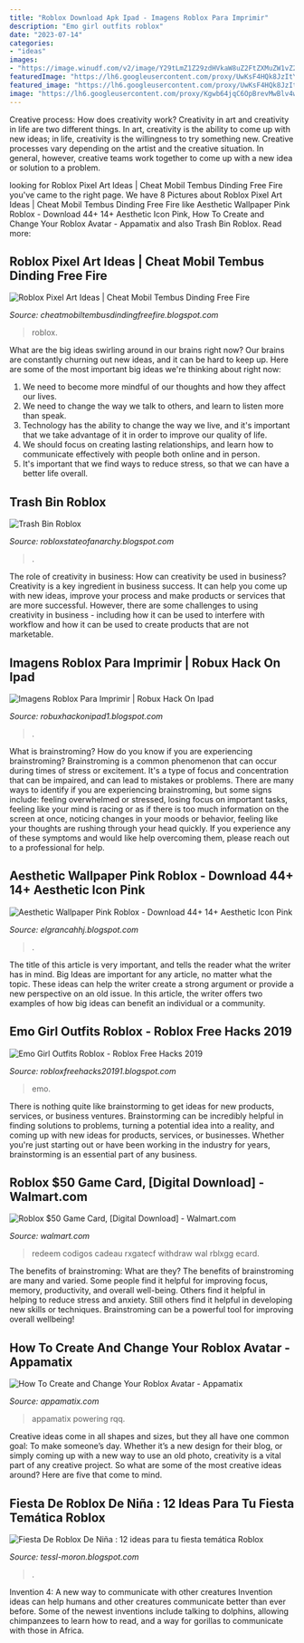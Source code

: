 ```yaml
---
title: "Roblox Download Apk Ipad - Imagens Roblox Para Imprimir"
description: "Emo girl outfits roblox"
date: "2023-07-14"
categories:
- "ideas"
images:
- "https://image.winudf.com/v2/image/Y29tLmZ1Z29zdHVkaW8uZ2FtZXMuZW1vZ2lybGRyZXNzdXBfc2NyZWVuc2hvdHNfMTJfMWY4NTVhZjM/screen-12.jpg?fakeurl=1&amp;type=.jpg"
featuredImage: "https://lh6.googleusercontent.com/proxy/UwKsF4HQk8JzItYNjKT0F-IsWcnQh0-5_PB5uNE_B4lsLOHs0_Sx1ZPLpZ0KxMnQq59pzuOpWCvGxDn_bBwUKYlT6w3okw54e6dv0nNZ5syX9kqNroUs7DnmPDtRYb-N=w1200-h630-p-k-no-nu"
featured_image: "https://lh6.googleusercontent.com/proxy/UwKsF4HQk8JzItYNjKT0F-IsWcnQh0-5_PB5uNE_B4lsLOHs0_Sx1ZPLpZ0KxMnQq59pzuOpWCvGxDn_bBwUKYlT6w3okw54e6dv0nNZ5syX9kqNroUs7DnmPDtRYb-N=w1200-h630-p-k-no-nu"
image: "https://lh6.googleusercontent.com/proxy/Kgwb64jqC6OpBrevMwBlv4wRGGbW8MhpvErwqzXV-B53UGzrXl_J7bwKgoV-H3vyBn4GzF9EmSOzF_Kf_B0rodCsqrIz-gaQoHKl77554OsJzC10AUOgSuOKiQZ3gXqduRnevKmH2W1EOxwaDnTjcvjIkvGieB04w2wEdvN2nZD4J89EFnabjS2JTFhvY80u4xZM85UvITWRljZAM1EiPcRuh5zyL0qcCRmhFbCibLHhsV8=w1200-h630-p-k-no-nu"
---
```



Creative process: How does creativity work?
Creativity in art and creativity in life are two different things. In art, creativity is the ability to come up with new ideas; in life, creativity is the willingness to try something new. Creative processes vary depending on the artist and the creative situation. In general, however, creative teams work together to come up with a new idea or solution to a problem.

	

		
looking for Roblox Pixel Art Ideas | Cheat Mobil Tembus Dinding Free Fire you've came to the right page. We have 8 Pictures about Roblox Pixel Art Ideas | Cheat Mobil Tembus Dinding Free Fire like Aesthetic Wallpaper Pink Roblox - Download 44+ 14+ Aesthetic Icon Pink, How To Create and Change Your Roblox Avatar - Appamatix and also Trash Bin Roblox. Read more:
		
    
## Roblox Pixel Art Ideas | Cheat Mobil Tembus Dinding Free Fire

<img loading=lazy src="https://lh5.googleusercontent.com/proxy/wYRMmRg7lGjLVN7rr2mr43-fnRBh6eAKhC9s9d8-NpBxkOOq5SCKKkFNTzqjoW-CoxtzI7PSnD-RB-VuBD4irjp-noCNmLoAfun_LO25U3Z5PSITNfuYRB-vDKfx=w1200-h630-p-k-no-nu" onerror="this.onerror=null;this.src='https://tse1.mm.bing.net/th?id=OIP._yBdHwnrSl52_dwjY696-wHaFs&amp;pid=15.1';" alt="Roblox Pixel Art Ideas | Cheat Mobil Tembus Dinding Free Fire">

_Source: cheatmobiltembusdindingfreefire.blogspot.com_

>roblox. 

	

What are the big ideas swirling around in our brains right now?
Our brains are constantly churning out new ideas, and it can be hard to keep up. Here are some of the most important big ideas we're thinking about right now: 
1. We need to become more mindful of our thoughts and how they affect our lives. 
2. We need to change the way we talk to others, and learn to listen more than speak. 
3. Technology has the ability to change the way we live, and it's important that we take advantage of it in order to improve our quality of life. 
4. We should focus on creating lasting relationships, and learn how to communicate effectively with people both online and in person. 
5. It's important that we find ways to reduce stress, so that we can have a better life overall.

    
## Trash Bin Roblox

<img loading=lazy src="https://lh6.googleusercontent.com/proxy/Kgwb64jqC6OpBrevMwBlv4wRGGbW8MhpvErwqzXV-B53UGzrXl_J7bwKgoV-H3vyBn4GzF9EmSOzF_Kf_B0rodCsqrIz-gaQoHKl77554OsJzC10AUOgSuOKiQZ3gXqduRnevKmH2W1EOxwaDnTjcvjIkvGieB04w2wEdvN2nZD4J89EFnabjS2JTFhvY80u4xZM85UvITWRljZAM1EiPcRuh5zyL0qcCRmhFbCibLHhsV8=w1200-h630-p-k-no-nu" onerror="this.onerror=null;this.src='https://tse1.mm.bing.net/th?id=OIP.Y7pzEE5lmRPEhU8Lbd6MGAHaEq&amp;pid=15.1';" alt="Trash Bin Roblox">

_Source: robloxstateofanarchy.blogspot.com_

>. 

	

The role of creativity in business: How can creativity be used in business?
Creativity is a key ingredient in business success. It can help you come up with new ideas, improve your process and make products or services that are more successful. However, there are some challenges to using creativity in business - including how it can be used to interfere with workflow and how it can be used to create products that are not marketable.

    
## Imagens Roblox Para Imprimir | Robux Hack On Ipad

<img loading=lazy src="https://lh5.googleusercontent.com/proxy/9O1NEEhgC0Kya3wWzx6V-sa6ac11sUF7_NniptazzcOQ-J3buECr1mncdjxmAaHS3heY4WN9zfCH02ieOnzEQNLWnKPLwgIcXTzY7f5ivCtiN-bPJcs1M0ZwnRrlYb7V0QEzrIllukuMSAPCx6tWJ4RXKZgE5SGoQ-xh4nFU8Slesw02ioA-byo91hWDINksd-9TLAu9OIMK=w1200-h630-p-k-no-nu" onerror="this.onerror=null;this.src='https://tse3.mm.bing.net/th?id=OIP.Bl0ir3awRNtIFoVr4yaT5QHaF1&amp;pid=15.1';" alt="Imagens Roblox Para Imprimir | Robux Hack On Ipad">

_Source: robuxhackonipad1.blogspot.com_

>. 

	

What is brainstroming?
How do you know if you are experiencing brainstroming? Brainstroming is a common phenomenon that can occur during times of stress or excitement. It's a type of focus and concentration that can be impaired, and can lead to mistakes or problems. There are many ways to identify if you are experiencing brainstroming, but some signs include: feeling overwhelmed or stressed, losing focus on important tasks, feeling like your mind is racing or as if there is too much information on the screen at once, noticing changes in your moods or behavior, feeling like your thoughts are rushing through your head quickly. If you experience any of these symptoms and would like help overcoming them, please reach out to a professional for help.

    
## Aesthetic Wallpaper Pink Roblox - Download 44+ 14+ Aesthetic Icon Pink

<img loading=lazy src="https://lh6.googleusercontent.com/proxy/UwKsF4HQk8JzItYNjKT0F-IsWcnQh0-5_PB5uNE_B4lsLOHs0_Sx1ZPLpZ0KxMnQq59pzuOpWCvGxDn_bBwUKYlT6w3okw54e6dv0nNZ5syX9kqNroUs7DnmPDtRYb-N=w1200-h630-p-k-no-nu" onerror="this.onerror=null;this.src='https://tse1.mm.bing.net/th?id=OIP.GFJfITG3Pti9lZZto8yN9QHaEU&amp;pid=15.1';" alt="Aesthetic Wallpaper Pink Roblox - Download 44+ 14+ Aesthetic Icon Pink">

_Source: elgrancahhj.blogspot.com_

>. 

	

The title of this article is very important, and tells the reader what the writer has in mind.
Big Ideas are important for any article, no matter what the topic. These ideas can help the writer create a strong argument or provide a new perspective on an old issue. In this article, the writer offers two examples of how big ideas can benefit an individual or a community.

    
## Emo Girl Outfits Roblox - Roblox Free Hacks 2019

<img loading=lazy src="https://image.winudf.com/v2/image/Y29tLmZ1Z29zdHVkaW8uZ2FtZXMuZW1vZ2lybGRyZXNzdXBfc2NyZWVuc2hvdHNfMTJfMWY4NTVhZjM/screen-12.jpg?fakeurl=1&amp;type=.jpg" onerror="this.onerror=null;this.src='https://tse2.mm.bing.net/th?id=OIP._7SH7Hhb2tZwRU0WS0WkfQHaLu&amp;pid=15.1';" alt="Emo Girl Outfits Roblox - Roblox Free Hacks 2019">

_Source: robloxfreehacks20191.blogspot.com_

>emo. 

	

There is nothing quite like brainstorming to get ideas for new products, services, or business ventures. Brainstorming can be incredibly helpful in finding solutions to problems, turning a potential idea into a reality, and coming up with new ideas for products, services, or businesses. Whether you're just starting out or have been working in the industry for years, brainstorming is an essential part of any business.

    
## Roblox $50 Game Card, [Digital Download] - Walmart.com

<img loading=lazy src="https://i5.walmartimages.com/asr/5a2d6fda-1ec5-4c70-951b-fa09ef92eeb9_1.0ec5fe1cb4d16d3d5fc9a88f99418dd3.jpeg?odnHeight=450&amp;odnWidth=450&amp;odnBg=FFFFFF" onerror="this.onerror=null;this.src='https://tse3.mm.bing.net/th?id=OIP.8DqNkaqEbUMTl-EocxksggAAAA&amp;pid=15.1';" alt="Roblox $50 Game Card, [Digital Download] - Walmart.com">

_Source: walmart.com_

>redeem codigos cadeau rxgatecf withdraw wal rblxgg ecard. 

	

The benefits of brainstroming: What are they?
The benefits of brainstroming are many and varied. Some people find it helpful for improving focus, memory, productivity, and overall well-being. Others find it helpful in helping to reduce stress and anxiety. Still others find it helpful in developing new skills or techniques. Brainstroming can be a powerful tool for improving overall wellbeing!

    
## How To Create And Change Your Roblox Avatar - Appamatix

<img loading=lazy src="https://appamatix.com/wp-content/uploads/2021/04/Roblox-Avatar-Example.png" onerror="this.onerror=null;this.src='https://tse3.mm.bing.net/th?id=OIP.GOqRwBbI1jzjf7CFrC7R0QHaFW&amp;pid=15.1';" alt="How To Create and Change Your Roblox Avatar - Appamatix">

_Source: appamatix.com_

>appamatix powering rqq. 

	

Creative ideas come in all shapes and sizes, but they all have one common goal: To make someone’s day. Whether it’s a new design for their blog, or simply coming up with a new way to use an old photo, creativity is a vital part of any creative project. So what are some of the most creative ideas around? Here are five that come to mind.

    
## Fiesta De Roblox De Niña : 12 Ideas Para Tu Fiesta Temática Roblox

<img loading=lazy src="https://cdn.tangledigitalprints.com/listings/thumb/5d4d6d3c38dd915a8b4e8145/cDEF0kEBNE/OGLpYP47Mj___generate-thumb/lHE0L_v1_compressed.jpg" onerror="this.onerror=null;this.src='https://tse2.mm.bing.net/th?id=OIP.uOMs-Dqn9qw7EIWcOEEg8wHaHa&amp;pid=15.1';" alt="Fiesta De Roblox De Niña : 12 ideas para tu fiesta temática Roblox">

_Source: tessl-moron.blogspot.com_

>. 

	

Invention 4: A new way to communicate with other creatures
Invention ideas can help humans and other creatures communicate better than ever before. Some of the newest inventions include talking to dolphins, allowing chimpanzees to learn how to read, and a way for gorillas to communicate with those in Africa.

